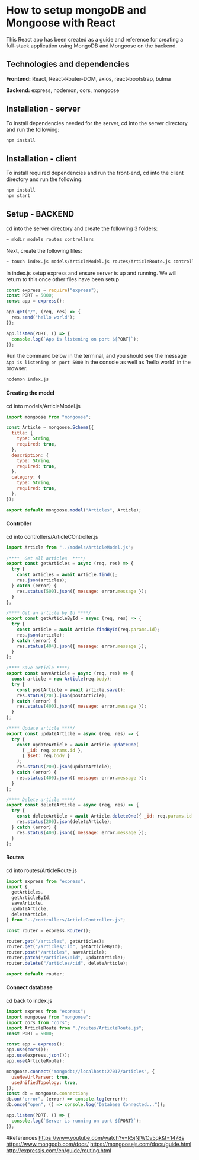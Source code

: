 # How to setup mongoDB and Mongoose with React

This React app has been created as a guide and reference for creating a full-stack application using MongoDB and Mongoose on the backend.

## Technologies and dependencies
**Frontend:** React, React-Router-DOM, axios, react-bootstrap, bulma

**Backend:** express, nodemon, cors, mongoose

  


## Installation - server
To install dependencies needed for the server, cd into the server directory and run the following:

```bash
npm install
```

## Installation - client
To install required dependencies and run the front-end, cd into the client directory and run the following:

```bash
npm install
npm start
```

## Setup - BACKEND
cd into the server directory and create the following 3 folders:

```bash
~ mkdir models routes controllers
```
Next, create the following files:
```bash
~ touch index.js models/ArticleModel.js routes/ArticleRoute.js controllers/ArticleController.js
```

In index.js setup express and ensure server is up and running. We will return to this once other files have been setup
```javascript
const express = require("express");
const PORT = 5000;
const app = express();

app.get("/", (req, res) => {
  res.send("hello world");
});

app.listen(PORT, () => {
  console.log(`App is listening on port ${PORT}`);
});

```

Run the command below in the terminal, and you should see the message `App is listening on port 5000` in the console as well as 'hello world' in the browser.
```bash
nodemon index.js
```
#### Creating the model
cd into models/ArticleModel.js

```javascript
import mongoose from "mongoose";

const Article = mongoose.Schema({
  title: {
    type: String,
    required: true,
  },
  description: {
    type: String,
    required: true,
  },
  category: {
    type: String,
    required: true,
  },
});

export default mongoose.model("Articles", Article);

```

#### Controller
cd into controllers/ArticleCOntroller.js

```javascript
import Article from "../models/ArticleModel.js";

/****  Get all articles  ****/
export const getArticles = async (req, res) => {
  try {
    const articles = await Article.find();
    res.json(articles);
  } catch (error) {
    res.status(500).json({ message: error.message });
  }
};

/**** Get an article by Id ****/
export const getArticleById = async (req, res) => {
  try {
    const article = await Article.findById(req.params.id);
    res.json(article);
  } catch (error) {
    res.status(404).json({ message: error.message });
  }
};

/**** Save article ****/
export const saveArticle = async (req, res) => {
  const article = new Article(req.body);
  try {
    const postArticle = await article.save();
    res.status(201).json(postArticle);
  } catch (error) {
    res.status(400).json({ message: error.message });
  }
};

/**** Update article ****/
export const updateArticle = async (req, res) => {
  try {
    const updateArticle = await Article.updateOne(
      { _id: req.params.id },
      { $set: req.body }
    );
    res.status(200).json(updateArticle);
  } catch (error) {
    res.status(400).json({ message: error.message });
  }
};

/**** Delete article ****/
export const deleteArticle = async (req, res) => {
  try {
    const deleteArticle = await Article.deleteOne({ _id: req.params.id });
    res.status(200).json(deleteArticle);
  } catch (error) {
    res.status(400).json({ message: error.message });
  }
};


```


#### Routes
cd into routes/ArticleRoute,js
```javascript
import express from "express";
import {
  getArticles,
  getArticleById,
  saveArticle,
  updateArticle,
  deleteArticle,
} from "../controllers/ArticleController.js";

const router = express.Router();

router.get("/articles", getArticles);
router.get("/articles/:id", getArticleById);
router.post("/articles", saveArticle);
router.patch("/articles/:id", updateArticle);
router.delete("/articles/:id", deleteArticle);

export default router;

```

#### Connect database
cd back to index.js

```javascript
import express from "express";
import mongoose from "mongoose";
import cors from "cors";
import ArticleRoute from "./routes/ArticleRoute.js";
const PORT = 5000;

const app = express();
app.use(cors());
app.use(express.json());
app.use(ArticleRoute);

mongoose.connect("mongodb://localhost:27017/articles", {
  useNewUrlParser: true,
  useUnifiedTopology: true,
});
const db = mongoose.connection;
db.on("error", (error) => console.log(error));
db.once("open", () => console.log("Database Connected..."));

app.listen(PORT, () => {
  console.log(`Server is running on port ${PORT}`);
});

```
#References
https://www.youtube.com/watch?v=R5jNlWOv5qk&t=1478s
https://www.mongodb.com/docs/
https://mongoosejs.com/docs/guide.html
http://expressjs.com/en/guide/routing.html


